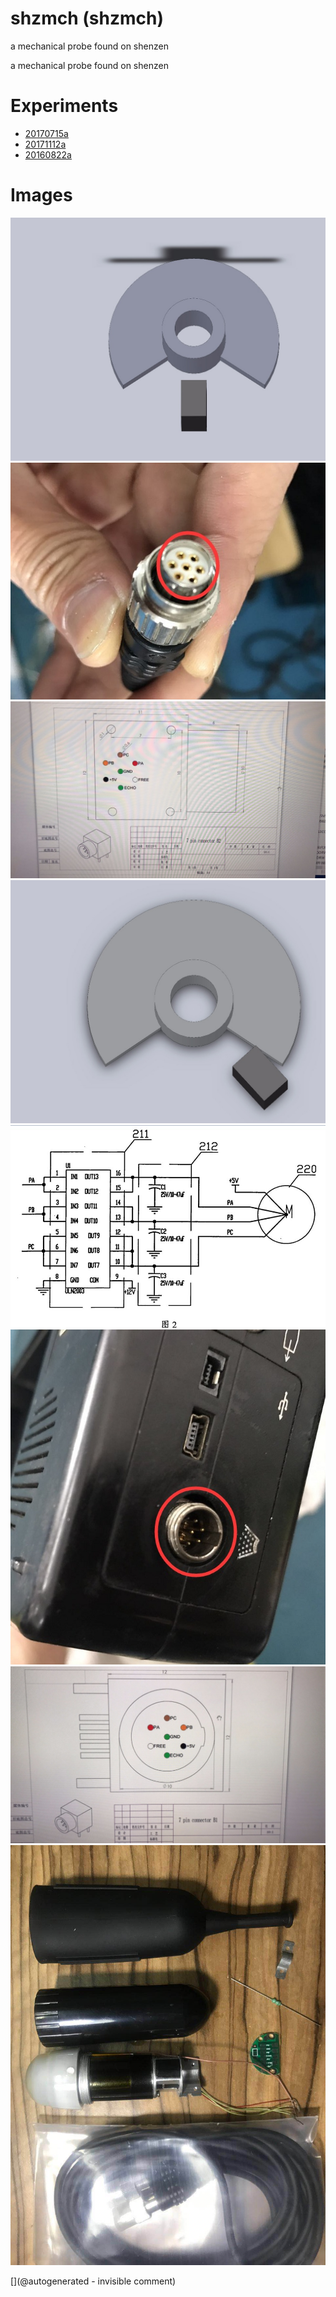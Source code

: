 # shzmch (shzmch)

a mechanical probe found on shenzen

a mechanical probe found on shenzen

# Experiments

* [20170715a](/include/experiments/auto/20170715a.md)
* [20171112a](/include/experiments/auto/20171112a.md)
* [20160822a](/include/experiments/auto/20160822a.md)
# Images

![](/include/cn_mechprob/IMG-20180328-WA0005.jpg)
![](/include/cn_mechprob/IMG-20180328-WA0001.jpg)
![](/include/cn_mechprob/IMG-20180328-WA0003.jpg)
![](/include/cn_mechprob/IMG-20180328-WA0004.jpg)
![](/include/cn_mechprob/IMG-20180328-WA0006.jpg)
![](/include/cn_mechprob/IMG-20180328-WA0000.jpg)
![](/include/cn_mechprob/IMG-20180328-WA0002.jpg)
![](/include/cn_mechprob/mech_probe.jpg)


[](@autogenerated - invisible comment)